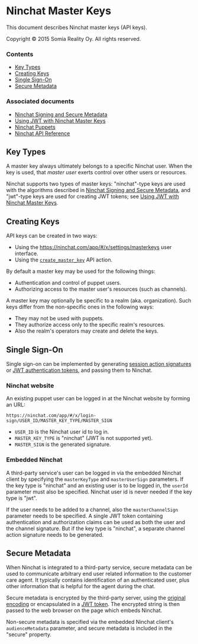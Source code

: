 Ninchat Master Keys
===================

This document describes Ninchat master keys (API keys).

Copyright &copy; 2015 Somia Reality Oy.  All rights reserved.


### Contents

- [Key Types](#key-types)
- [Creating Keys](#creating-keys)
- [Single Sign-On](#single-sign-on)
- [Secure Metadata](#secure-metadata)


### Associated documents

- [Ninchat Signing and Secure Metadata](master/ninchat.md)
- [Using JWT with Ninchat Master Keys](master/jwt.md)
- [Ninchat Puppets](puppet.md)
- [Ninchat API Reference](api.md)


Key Types
---------

A master key always ultimately belongs to a specific Ninchat user.  When the
key is used, that *master user* exerts control over other users or resources.

Ninchat supports two types of master keys: "ninchat"-type keys are used with
the algorithms described in
[Ninchat Signing and Secure Metadata](master/ninchat.md), and "jwt"-type keys
are used for creating JWT tokens; see
[Using JWT with Ninchat Master Keys](master/jwt.md).


Creating Keys
-------------

API keys can be created in two ways:

- Using the https://ninchat.com/app/#/x/settings/masterkeys user interface.
- Using the [`create_master_key`](api.md#create_master_key) API action.

By default a master key may be used for the following things:

- Authentication and control of puppet users.
- Authorizing access to the master user's resources (such as channels).

A master key may optionally be specific to a realm (aka. organization).  Such
keys differ from the non-specific ones in the following ways:

- They may not be used with puppets.
- They authorize access only to the specific realm's resources.
- Also the realm's operators may create and delete the keys.


Single Sign-On
--------------

Single sign-on can be implemented by generating
[session action signatures](master/ninchat.md#action-signatures) or
[JWT authentication tokens](master/jwt.md#authentication), and passing them to
Ninchat.


### Ninchat website

An existing puppet user can be logged in at the Ninchat website by forming an
URL:

	https://ninchat.com/app/#/x/login-sign/USER_ID/MASTER_KEY_TYPE/MASTER_SIGN

- `USER_ID` is the Ninchat user id to log in.
- `MASTER_KEY_TYPE` is "ninchat" (JWT is not supported yet).
- `MASTER_SIGN` is the generated signature.


### Embedded Ninchat

A third-party service's user can be logged in via the embedded Ninchat client
by specifying the `masterKeyType` and `masterUserSign` parameters.  If the key
type is "ninchat" and an existing user is to be logged in, the `userId`
parameter must also be specified.  Ninchat user id is never needed if the key
type is "jwt".

If the user needs to be added to a channel, also the `masterChannelSign`
parameter needs to be specified.  A single JWT token containing authentication
and authorization claims can be used as both the user and the channel
signature.  But if the key type is "ninchat", a separate channel action
signature needs to be generated.


Secure Metadata
---------------

When Ninchat is integrated to a third-party service, secure metadata can be
used to communicate arbitrary end user related information to the customer care
agent.  It typically contains identification of an authenticated user, plus
other information that is helpful for the agent during the chat.

Secure metadata is encrypted by the third-party server, using the
[original encoding](master/ninchat.md#secure-metadata) or encapsulated in a
[JWT token](master/jwt.md#secure-metadata).  The encrypted string is then
passed to the web browser on the page which embeds Ninchat.

Non-secure metadata is specified via the embedded Ninchat client's
`audienceMetadata` parameter, and secure metadata is included in the "secure"
property.

